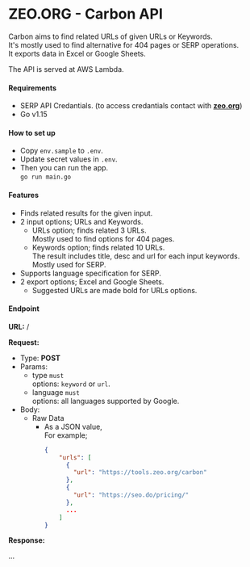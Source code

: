 # ZEO.ORG - Carbon API

Carbon aims to find related URLs of given URLs or Keywords.  
It's mostly used to find alternative for 404 pages or SERP operations.  
It exports data in Excel or Google Sheets.

The API is served at AWS Lambda.

#### Requirements

- SERP API Credantials. (to access credantials contact with [**zeo.org**](https://zeo.org/contact-us/))
- Go v1.15

#### How to set up

- Copy `env.sample` to `.env`.  
- Update secret values in `.env`.
- Then you can run the app.  
  ```go run main.go```

#### Features

- Finds related results for the given input.  
- 2 input options; URLs and Keywords.  
	- URLs option; finds related 3 URLs.  
	  Mostly used to find options for 404 pages.  
	- Keywords option; finds related 10 URLs.  
	  The result includes title, desc and url for each input keywords.  
	  Mostly used for SERP.  
- Supports language specification for SERP.  
- 2 export options; Excel and Google Sheets.  
	- Suggested URLs are made bold for URLs options.  

#### Endpoint

**URL:** /

**Request:**

- Type: **POST**
- Params: 
	- type `must`  
	  options: `keyword` or `url`.  
	- language `must`  
	  options: all languages supported by Google. 
- Body:
	- Raw Data  
		- As a JSON value,  
		  For example;
			```json
			{
			    "urls": [
			      {
			        "url": "https://tools.zeo.org/carbon"
			      },
			      {
			        "url": "https://seo.do/pricing/"
			      },
			      ...
			    ]
			}
			```

**Response:**

...
